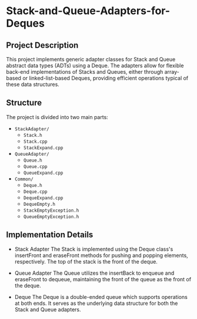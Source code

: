 # Stack-and-Queue-Adapters-for-Deques
## Project Description
This project implements generic adapter classes for Stack and Queue abstract data types (ADTs) using a Deque. The adapters allow for flexible back-end implementations of Stacks and Queues, either through array-based or linked-list-based Deques, providing efficient operations typical of these data structures.

## Structure

The project is divided into two main parts:
- `StackAdapter/`
  - `Stack.h`
  - `Stack.cpp`
  - `StackExpand.cpp`
- `QueueAdapter/`
  - `Queue.h`
  - `Queue.cpp`
  - `QueueExpand.cpp`
- `Common/`
  - `Deque.h`
  - `Deque.cpp`
  - `DequeExpand.cpp`
  - `DequeEmpty.h`
  - `StackEmptyException.h`
  - `QueueEmptyException.h`

## Implementation Details

* Stack Adapter
The Stack is implemented using the Deque class's insertFront and eraseFront methods for pushing and popping elements, respectively. The top of the stack is the front of the deque.

* Queue Adapter
The Queue utilizes the insertBack to enqueue and eraseFront to dequeue, maintaining the front of the queue as the front of the deque.

* Deque
The Deque is a double-ended queue which supports operations at both ends. It serves as the underlying data structure for both the Stack and Queue adapters.
